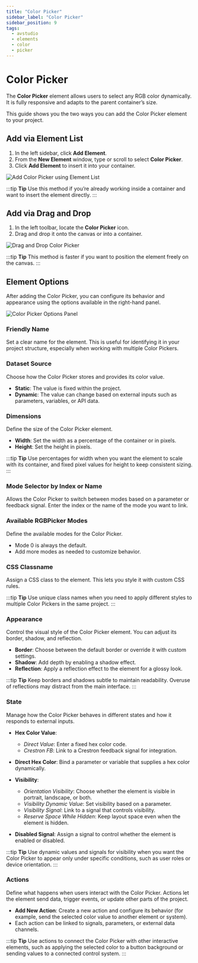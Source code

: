 ```yaml
---
title: "Color Picker"
sidebar_label: "Color Picker"
sidebar_position: 9
tags:
  - avstudio
  - elements
  - color
  - picker
---
```


# Color Picker

The **Color Picker** element allows users to select any RGB color dynamically. It is fully responsive and adapts to the parent container’s size.

This guide shows you the two ways you can add the Color Picker element to your project.

## Add via Element List

1. In the left sidebar, click **Add Element**.  
2. From the **New Element** window, type or scroll to select **Color Picker**.  
3. Click **Add Element** to insert it into your container.

![Add Color Picker using Element List](./img/add-colorpicker-element.png)

:::tip **Tip**
Use this method if you’re already working inside a container and want to insert the element directly.
:::

## Add via Drag and Drop

1. In the left toolbar, locate the **Color Picker** icon.  
2. Drag and drop it onto the canvas or into a container.  

![Drag and Drop Color Picker](./img/drag-drop-colorpicker.png)

:::tip **Tip**
This method is faster if you want to position the element freely on the canvas.
:::

## Element Options

After adding the Color Picker, you can configure its behavior and appearance using the options available in the right-hand panel.

![Color Picker Options Panel](./img/colorpicker-options.png)

### Friendly Name

Set a clear name for the element. This is useful for identifying it in your project structure, especially when working with multiple Color Pickers.

### Dataset Source

Choose how the Color Picker stores and provides its color value.  
- **Static**: The value is fixed within the project.  
- **Dynamic**: The value can change based on external inputs such as parameters, variables, or API data.

### Dimensions

Define the size of the Color Picker element.

- **Width**: Set the width as a percentage of the container or in pixels.  
- **Height**: Set the height in pixels.

:::tip **Tip**
Use percentages for width when you want the element to scale with its container, and fixed pixel values for height to keep consistent sizing.
:::

### Mode Selector by Index or Name

Allows the Color Picker to switch between modes based on a parameter or feedback signal. Enter the index or the name of the mode you want to link.

### Available RGBPicker Modes

Define the available modes for the Color Picker.  
- Mode 0 is always the default.  
- Add more modes as needed to customize behavior.

### CSS Classname

Assign a CSS class to the element. This lets you style it with custom CSS rules.

:::tip **Tip**
Use unique class names when you need to apply different styles to multiple Color Pickers in the same project.
:::


### Appearance

Control the visual style of the Color Picker element. You can adjust its border, shadow, and reflection.

- **Border**: Choose between the default border or override it with custom settings.  
- **Shadow**: Add depth by enabling a shadow effect.  
- **Reflection**: Apply a reflection effect to the element for a glossy look.  

:::tip **Tip**
Keep borders and shadows subtle to maintain readability. Overuse of reflections may distract from the main interface.
:::

### State

Manage how the Color Picker behaves in different states and how it responds to external inputs.

- **Hex Color Value**:  
  - *Direct Value*: Enter a fixed hex color code.  
  - *Crestron FB*: Link to a Crestron feedback signal for integration.  

- **Direct Hex Color**: Bind a parameter or variable that supplies a hex color dynamically.

- **Visibility**:  
  - *Orientation Visibility*: Choose whether the element is visible in portrait, landscape, or both.  
  - *Visibility Dynamic Value*: Set visibility based on a parameter.  
  - *Visibility Signal*: Link to a signal that controls visibility.  
  - *Reserve Space While Hidden*: Keep layout space even when the element is hidden.

- **Disabled Signal**: Assign a signal to control whether the element is enabled or disabled.

:::tip **Tip**
Use dynamic values and signals for visibility when you want the Color Picker to appear only under specific conditions, such as user roles or device orientation.
:::

### Actions

Define what happens when users interact with the Color Picker. Actions let the element send data, trigger events, or update other parts of the project.

- **Add New Action**: Create a new action and configure its behavior (for example, send the selected color value to another element or system).  
- Each action can be linked to signals, parameters, or external data channels.

:::tip **Tip**
Use actions to connect the Color Picker with other interactive elements, such as applying the selected color to a button background or sending values to a connected control system.
:::
